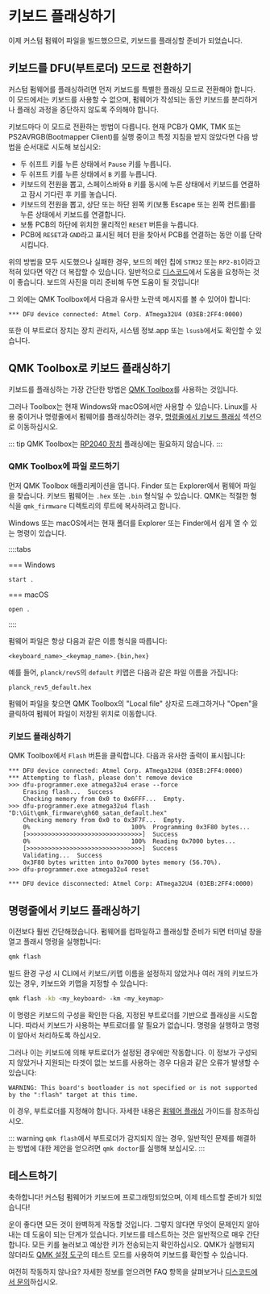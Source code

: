 # 키보드 플래싱하기

이제 커스텀 펌웨어 파일을 빌드했으므로, 키보드를 플래싱할 준비가 되었습니다.

## 키보드를 DFU(부트로더) 모드로 전환하기

커스텀 펌웨어를 플래싱하려면 먼저 키보드를 특별한 플래싱 모드로 전환해야 합니다. 이 모드에서는 키보드를 사용할 수 없으며, 펌웨어가 작성되는 동안 키보드를 분리하거나 플래싱 과정을 중단하지 않도록 주의해야 합니다.

키보드마다 이 모드로 전환하는 방법이 다릅니다. 현재 PCB가 QMK, TMK 또는 PS2AVRGB(Bootmapper Client)를 실행 중이고 특정 지침을 받지 않았다면 다음 방법을 순서대로 시도해 보십시오:

* 두 쉬프트 키를 누른 상태에서 `Pause` 키를 누릅니다.
* 두 쉬프트 키를 누른 상태에서 `B` 키를 누릅니다.
* 키보드의 전원을 뽑고, 스페이스바와 `B` 키를 동시에 누른 상태에서 키보드를 연결하고 잠시 기다린 후 키를 놓습니다.
* 키보드의 전원을 뽑고, 상단 또는 하단 왼쪽 키(보통 Escape 또는 왼쪽 컨트롤)를 누른 상태에서 키보드를 연결합니다.
* 보통 PCB의 하단에 위치한 물리적인 `RESET` 버튼을 누릅니다.
* PCB에 `RESET`과 `GND`라고 표시된 헤더 핀을 찾아서 PCB를 연결하는 동안 이를 단락시킵니다.

위의 방법을 모두 시도했으나 실패한 경우, 보드의 메인 칩에 `STM32` 또는 `RP2-B1`이라고 적혀 있다면 약간 더 복잡할 수 있습니다. 일반적으로 [디스코드](https://discord.gg/Uq7gcHh)에서 도움을 요청하는 것이 좋습니다. 보드의 사진을 미리 준비해 두면 도움이 될 것입니다!

그 외에는 QMK Toolbox에서 다음과 유사한 노란색 메시지를 볼 수 있어야 합니다:

```
*** DFU device connected: Atmel Corp. ATmega32U4 (03EB:2FF4:0000)
```

또한 이 부트로더 장치는 장치 관리자, 시스템 정보.app 또는 `lsusb`에서도 확인할 수 있습니다.

## QMK Toolbox로 키보드 플래싱하기

키보드를 플래싱하는 가장 간단한 방법은 [QMK Toolbox](https://github.com/qmk/qmk_toolbox/releases)를 사용하는 것입니다.

그러나 Toolbox는 현재 Windows와 macOS에서만 사용할 수 있습니다. Linux를 사용 중이거나 명령줄에서 펌웨어를 플래싱하려는 경우, [명령줄에서 키보드 플래싱](#flash-your-keyboard-from-the-command-line) 섹션으로 이동하십시오.

::: tip
QMK Toolbox는 [RP2040 장치](flashing#raspberry-pi-rp2040-uf2) 플래싱에는 필요하지 않습니다.
:::

### QMK Toolbox에 파일 로드하기

먼저 QMK Toolbox 애플리케이션을 엽니다. Finder 또는 Explorer에서 펌웨어 파일을 찾습니다. 키보드 펌웨어는 `.hex` 또는 `.bin` 형식일 수 있습니다. QMK는 적절한 형식을 `qmk_firmware` 디렉토리의 루트에 복사하려고 합니다.

Windows 또는 macOS에서는 현재 폴더를 Explorer 또는 Finder에서 쉽게 열 수 있는 명령이 있습니다.

::::tabs

=== Windows

```
start .
```

=== macOS

```
open .
```

::::

펌웨어 파일은 항상 다음과 같은 이름 형식을 따릅니다:

```
<keyboard_name>_<keymap_name>.{bin,hex}
```

예를 들어, `planck/rev5`의 `default` 키맵은 다음과 같은 파일 이름을 가집니다:

```
planck_rev5_default.hex
```

펌웨어 파일을 찾으면 QMK Toolbox의 "Local file" 상자로 드래그하거나 "Open"을 클릭하여 펌웨어 파일이 저장된 위치로 이동합니다.

### 키보드 플래싱하기

QMK Toolbox에서 `Flash` 버튼을 클릭합니다. 다음과 유사한 출력이 표시됩니다:

```
*** DFU device connected: Atmel Corp. ATmega32U4 (03EB:2FF4:0000)
*** Attempting to flash, please don't remove device
>>> dfu-programmer.exe atmega32u4 erase --force
    Erasing flash...  Success
    Checking memory from 0x0 to 0x6FFF...  Empty.
>>> dfu-programmer.exe atmega32u4 flash "D:\Git\qmk_firmware\gh60_satan_default.hex"
    Checking memory from 0x0 to 0x3F7F...  Empty.
    0%                            100%  Programming 0x3F80 bytes...
    [>>>>>>>>>>>>>>>>>>>>>>>>>>>>>>>>]  Success
    0%                            100%  Reading 0x7000 bytes...
    [>>>>>>>>>>>>>>>>>>>>>>>>>>>>>>>>]  Success
    Validating...  Success
    0x3F80 bytes written into 0x7000 bytes memory (56.70%).
>>> dfu-programmer.exe atmega32u4 reset
    
*** DFU device disconnected: Atmel Corp: ATmega32U4 (03EB:2FF4:0000)
```

## 명령줄에서 키보드 플래싱하기

이전보다 훨씬 간단해졌습니다. 펌웨어를 컴파일하고 플래싱할 준비가 되면 터미널 창을 열고 플래시 명령을 실행합니다:

```sh
qmk flash
```

빌드 환경 구성 시 CLI에서 키보드/키맵 이름을 설정하지 않았거나 여러 개의 키보드가 있는 경우, 키보드와 키맵을 지정할 수 있습니다:

```sh
qmk flash -kb <my_keyboard> -km <my_keymap>
```

이 명령은 키보드의 구성을 확인한 다음, 지정된 부트로더를 기반으로 플래싱을 시도합니다. 따라서 키보드가 사용하는 부트로더를 알 필요가 없습니다. 명령을 실행하고 명령이 알아서 처리하도록 하십시오.

그러나 이는 키보드에 의해 부트로더가 설정된 경우에만 작동합니다. 이 정보가 구성되지 않았거나 지원되는 타겟이 없는 보드를 사용하는 경우 다음과 같은 오류가 발생할 수 있습니다:

```
WARNING: This board's bootloader is not specified or is not supported by the ":flash" target at this time.
```

이 경우, 부트로더를 지정해야 합니다. 자세한 내용은 [펌웨어 플래싱](flashing) 가이드를 참조하십시오.

::: warning
`qmk flash`에서 부트로더가 감지되지 않는 경우, 일반적인 문제를 해결하는 방법에 대한 제안을 얻으려면 `qmk doctor`를 실행해 보십시오.
:::

## 테스트하기

축하합니다! 커스텀 펌웨어가 키보드에 프로그래밍되었으며, 이제 테스트할 준비가 되었습니다!

운이 좋다면 모든 것이 완벽하게 작동할 것입니다. 그렇지 않다면 무엇이 문제인지 알아내는 데 도움이 되는 단계가 있습니다. 키보드를 테스트하는 것은 일반적으로 매우 간단합니다. 모든 키를 눌러보고 예상한 키가 전송되는지 확인하십시오. QMK가 실행되지 않더라도 [QMK 설정 도구](https://config.qmk.fm/#/test/)의 테스트 모드를 사용하여 키보드를 확인할 수 있습니다.

여전히 작동하지 않나요? 자세한 정보를 얻으려면 FAQ 항목을 살펴보거나 [디스코드에서 문의](https://discord.gg/Uq7gcHh)하십시오.